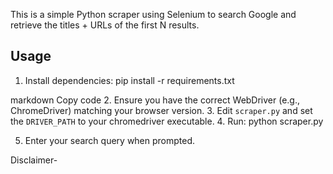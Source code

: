 This is a simple Python scraper using Selenium to search Google and retrieve the titles + URLs of the first N results.

## Usage

1. Install dependencies:
pip install -r requirements.txt

markdown
Copy code
2. Ensure you have the correct WebDriver (e.g., ChromeDriver) matching your browser version.
3. Edit `scraper.py` and set the `DRIVER_PATH` to your chromedriver executable.
4. Run:
python scraper.py

5. Enter your search query when prompted.

Disclaimer-